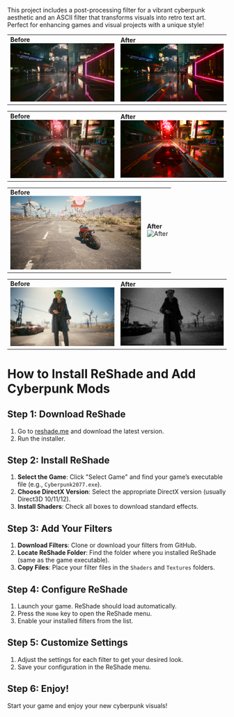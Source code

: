 This project includes a post-processing filter for a vibrant cyberpunk aesthetic and an ASCII filter that transforms visuals into retro text art. Perfect for enhancing games and visual projects with a unique style!

<table>
  <tr>
    <td>
      <strong>Before</strong><br>
      <img src="Cyberpunk 2077/photomode_01102024_224703.png" alt="Before" width="300">
    </td>
    <td>
      <strong>After</strong><br>
      <img src="Cyberpunk 2077/Screenshot 2024-10-01 224825.png" alt="After" width="300">
    </td>
  </tr>
</table>
<table>
  <tr>
    <td>
      <strong>Before</strong><br>
      <img src="Cyberpunk 2077/photomode_01102024_225815.png" width="300">
    </td>
    <td>
      <strong>After</strong><br>
      <img src="Cyberpunk 2077/Screenshot 2024-10-01 225825.png" alt="After" width="300">
    </td>
  </tr>
</table>
<table>
  <tr>
    <td>
      <strong>Before</strong><br>
      <img src="Cyberpunk 2077/photomode_01102024_231726.png" alt="Before" width="300">
    </td>
    <td>
      <strong>After</strong><br>
      <img src="Cyberpunk 2077/Screenshot 2024-10-01 232630.png" alt="After" width="300">
    </td>
  </tr>
</table>
<table>
  <tr>
    <td>
      <strong>Before</strong><br>
      <img src="Cyberpunk 2077/photomode_01102024_234320.png" alt="Before" width="300">
    </td>
    <td>
      <strong>After</strong><br>
      <img src="Cyberpunk 2077/Screenshot 2024-10-01 234849.png" alt="After" width="300">
    </td>
  </tr>
</table>


# How to Install ReShade and Add Cyberpunk Mods

## Step 1: Download ReShade
1. Go to [reshade.me](https://reshade.me/) and download the latest version.
2. Run the installer.

## Step 2: Install ReShade
1. **Select the Game**: Click "Select Game" and find your game’s executable file (e.g., `Cyberpunk2077.exe`).
2. **Choose DirectX Version**: Select the appropriate DirectX version (usually Direct3D 10/11/12).
3. **Install Shaders**: Check all boxes to download standard effects.

## Step 3: Add Your Filters
1. **Download Filters**: Clone or download your filters from GitHub.
2. **Locate ReShade Folder**: Find the folder where you installed ReShade (same as the game executable).
3. **Copy Files**: Place your filter files in the `Shaders` and `Textures` folders.

## Step 4: Configure ReShade
1. Launch your game. ReShade should load automatically.
2. Press the `Home` key to open the ReShade menu.
3. Enable your installed filters from the list.

## Step 5: Customize Settings
1. Adjust the settings for each filter to get your desired look.
2. Save your configuration in the ReShade menu.

## Step 6: Enjoy!
Start your game and enjoy your new cyberpunk visuals!
